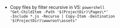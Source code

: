 - Copy files by filter recursive in VS:
<code>powershell "Get-ChildItem -Path '$(ProjectDir)\Pages\*' -Include *.js -Recurse | Copy-Item -Destination '$(ProjectDir)\wwwroot\assets\"</code>
  

